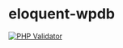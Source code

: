 # eloquent-wpdb

[![PHP Validator](https://github.com/jonyextenz/eloquent-wpdb/actions/workflows/php.yml/badge.svg)](https://github.com/jonyextenz/eloquent-wpdb/actions/workflows/php.yml)
